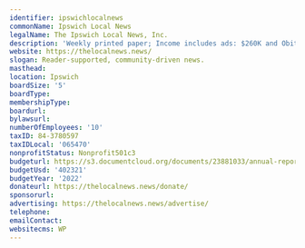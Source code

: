```yaml
---
identifier: ipswichlocalnews
commonName: Ipswich Local News
legalName: The Ipswich Local News, Inc.
description: 'Weekly printed paper; Income includes ads: $260K and Obits $11K.'
website: https://thelocalnews.news/
slogan: Reader-supported, community-driven news.
masthead:
location: Ipswich
boardSize: '5'
boardType:
membershipType:
boardurl:
bylawsurl:
numberOfEmployees: '10'
taxID: 84-3780597
taxIDLocal: '065470'
nonprofitStatus: Nonprofit501c3
budgeturl: https://s3.documentcloud.org/documents/23881033/annual-report-2022.pdf
budgetUsd: '402321'
budgetYear: '2022'
donateurl: https://thelocalnews.news/donate/
sponsorurl:
advertising: https://thelocalnews.news/advertise/
telephone:
emailContact:
websitecms: WP
---
```


